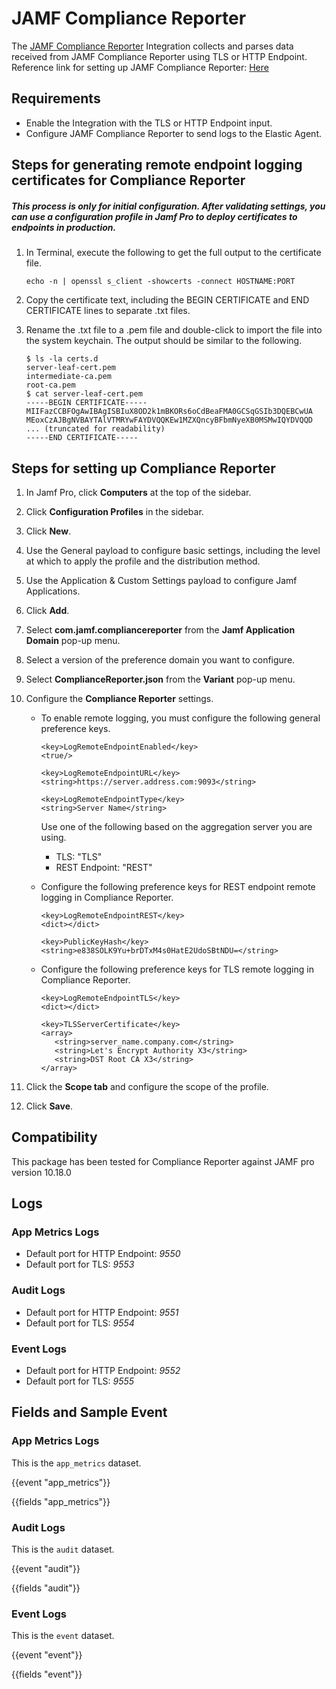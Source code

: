 # JAMF Compliance Reporter

The [JAMF Compliance Reporter](https://docs.jamf.com/compliance-reporter/documentation/Compliance_Reporter_Overview.html) Integration collects and parses data received from JAMF Compliance Reporter using TLS or HTTP Endpoint.  
Reference link for setting up JAMF Compliance Reporter: [Here](https://docs.jamf.com/compliance-reporter/documentation/Setting_Up_Compliance_Reporter.html)
## Requirements
- Enable the Integration with the TLS or HTTP Endpoint input.
- Configure JAMF Compliance Reporter to send logs to the Elastic Agent.

## Steps for generating remote endpoint logging certificates for Compliance Reporter
##### This process is only for initial configuration. After validating settings, you can use a configuration profile in Jamf Pro to deploy certificates to endpoints in production.
1. In Terminal, execute the following to get the full output to the certificate file.

   ```
   echo -n | openssl s_client -showcerts -connect HOSTNAME:PORT
   ```

2. Copy the certificate text, including the BEGIN CERTIFICATE and END CERTIFICATE lines to separate .txt files.

3. Rename the .txt file to a .pem file and double-click to import the file into the system keychain.
The output should be similar to the following.
   ```
   $ ls -la certs.d
   server-leaf-cert.pem
   intermediate-ca.pem
   root-ca.pem
   $ cat server-leaf-cert.pem
   -----BEGIN CERTIFICATE-----
   MIIFazCCBFOgAwIBAgISBIuX8OD2k1mBKORs6oCdBeaFMA0GCSqGSIb3DQEBCwUA
   MEoxCzAJBgNVBAYTAlVTMRYwFAYDVQQKEw1MZXQncyBFbmNyeXB0MSMwIQYDVQQD
   ... (truncated for readability)
   -----END CERTIFICATE-----
   ```

## Steps for setting up Compliance Reporter
1. In Jamf Pro, click **Computers** at the top of the sidebar.

2. Click **Configuration Profiles** in the sidebar.

3. Click **New**.

4. Use the General payload to configure basic settings, including the level at which to apply the profile and the distribution method.

5. Use the Application & Custom Settings payload to configure Jamf Applications.

6. Click **Add**.

7. Select **com.jamf.compliancereporter** from the **Jamf Application Domain** pop-up menu.

8. Select a version of the preference domain you want to configure.

9. Select **ComplianceReporter.json** from the **Variant** pop-up menu.

10. Configure the **Compliance Reporter** settings.
    - To enable remote logging, you must configure the following general preference keys.
    
      ```
      <key>LogRemoteEndpointEnabled</key>
      <true/>
      ```

      ```
      <key>LogRemoteEndpointURL</key>
      <string>https://server.address.com:9093</string>
      ```

      ```
      <key>LogRemoteEndpointType</key>
      <string>Server Name</string>
      ```

      Use one of the following based on the aggregation server you are using.
        - TLS: "TLS"
        - REST Endpoint: "REST"

    - Configure the following preference keys for REST endpoint remote logging in Compliance Reporter.
      ```
      <key>LogRemoteEndpointREST</key>
      <dict></dict>
      ```

      ```
      <key>PublicKeyHash</key>
      <string>e838SOLK9Yu+brDTxM4s0HatE2UdoSBtNDU=</string>
      ```

    - Configure the following preference keys for TLS remote logging in Compliance Reporter.
      ```
      <key>LogRemoteEndpointTLS</key>
      <dict></dict>
      ```

      ```
      <key>TLSServerCertificate</key>
      <array>
         <string>server_name.company.com</string>
         <string>Let's Encrypt Authority X3</string>
         <string>DST Root CA X3</string>
      </array>
      ```

11. Click the **Scope tab** and configure the scope of the profile.
12. Click **Save**.

## Compatibility
This package has been tested for Compliance Reporter against JAMF pro version 10.18.0

## Logs

### App Metrics Logs

- Default port for HTTP Endpoint: _9550_  
- Default port for TLS: _9553_

### Audit Logs

- Default port for HTTP Endpoint: _9551_  
- Default port for TLS: _9554_

### Event Logs

- Default port for HTTP Endpoint: _9552_  
- Default port for TLS: _9555_

## Fields and Sample Event

### App Metrics Logs

This is the `app_metrics` dataset.

{{event "app_metrics"}}

{{fields "app_metrics"}}

### Audit Logs

This is the `audit` dataset.

{{event "audit"}}

{{fields "audit"}}

### Event Logs

This is the `event` dataset.

{{event "event"}}

{{fields "event"}}
